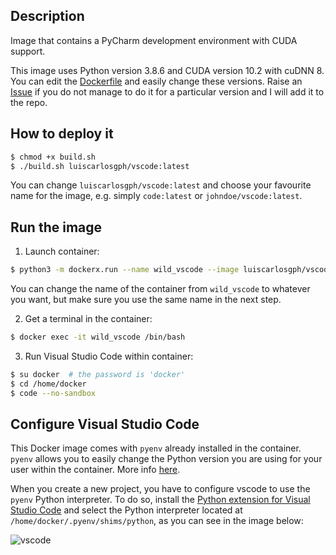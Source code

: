 Description
-----------

Image that contains a PyCharm development environment with CUDA support.

This image uses Python version 3.8.6 and CUDA version 10.2 with cuDNN 8. You can edit the [Dockerfile](https://github.com/luiscarlosgph/docker-templates/blob/main/vscode/Dockerfile) and easily change these versions. Raise an [Issue](https://github.com/luiscarlosgph/docker-templates/issues) if you do not manage to do it for a particular version and I will add it to the repo.

How to deploy it
----------------
```bash
$ chmod +x build.sh
$ ./build.sh luiscarlosgph/vscode:latest
```
You can change `luiscarlosgph/vscode:latest` and choose your favourite name for the image, e.g. simply `code:latest` or `johndoe/vscode:latest`.

Run the image
-------------

<!--
1. Install **dockerx** following the instructions [here](https://github.com/luiscarlosgph/dockerx#install-using-pip). This is necessary to run the PyCharm GUI within the container without hassle. 
-->

1. Launch container: 
```bash
$ python3 -m dockerx.run --name wild_vscode --image luiscarlosgph/vscode:latest --nvidia 1 --command 'sleep infinity'
```
You can change the name of the container from `wild_vscode` to whatever you want, but make sure you use the same name in the next step.

2. Get a terminal in the container:
```bash
$ docker exec -it wild_vscode /bin/bash 
```

3. Run Visual Studio Code within container: 
```bash
$ su docker  # the password is 'docker'
$ cd /home/docker
$ code --no-sandbox
```

Configure Visual Studio Code
----------------------------

This Docker image comes with `pyenv` already installed in the container. `pyenv` allows you to easily change the Python version you are using for your user within the container. More info [here](https://github.com/luiscarlosgph/how-to/tree/main/pyenv).

When you create a new project, you have to configure vscode to use the `pyenv` Python interpreter. To do so, install the [Python extension for Visual Studio Code](https://marketplace.visualstudio.com/items?itemName=ms-python.python) and select the Python interpreter located at `/home/docker/.pyenv/shims/python`, as you can see in the image below:

![vscode](https://user-images.githubusercontent.com/3996630/192848571-47a233d2-806d-4caa-820d-229de5495b51.png)

